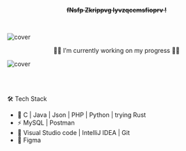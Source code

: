 



<p align="center"> <front face="Orbitron"> <del><b>
fNsfp Zkrippvg lyvzqcemsfioprv !
</b></del></p>  </front>


<br/>
  
![cover](https://ibb.co/0nT8hkr)  

<p align="center">
👨‍💻 I’m currently working on my progress 👨‍💻
</p>

![cover](https://ibb.co/0nT8hkr)        

<br/>
<br/>

🛠 Tech Stack

- 🚧   C | Java | Json | PHP | Python | trying Rust
- ⚡   MySQL | Postman
- 🔧   Visual Studio code | IntelliJ IDEA | Git
- 💄   Figma



